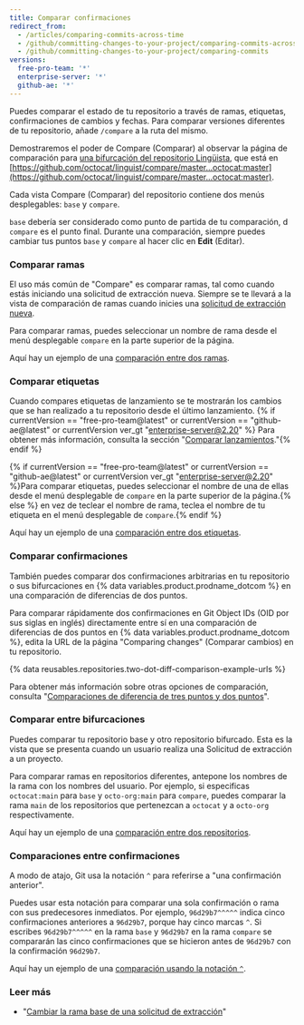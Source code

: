 ```yaml
---
title: Comparar confirmaciones
redirect_from:
  - /articles/comparing-commits-across-time
  - /github/committing-changes-to-your-project/comparing-commits-across-time
  - /github/committing-changes-to-your-project/comparing-commits
versions:
  free-pro-team: '*'
  enterprise-server: '*'
  github-ae: '*'
---
```


Puedes comparar el estado de tu repositorio a través de ramas, etiquetas, confirmaciones de cambios y fechas. Para comparar versiones diferentes de tu repositorio, añade `/compare` a la ruta del mismo.

Demostraremos el poder de Compare (Comparar) al observar la página de comparación para [una bifurcación del repositorio Lingüista](https://github.com/octocat/linguist), que está en [https://github.com/octocat/linguist/compare/master...octocat:master](https://github.com/octocat/linguist/compare/master...octocat:master).

Cada vista Compare (Comparar) del repositorio contiene dos menús desplegables: `base` y `compare`.

`base` debería ser considerado como punto de partida de tu comparación, d `compare` es el punto final. Durante una comparación, siempre puedes cambiar tus puntos `base` y `compare` al hacer clic en **Edit** (Editar).

### Comparar ramas

El uso más común de "Compare" es comparar ramas, tal como cuando estás iniciando una solicitud de extracción nueva. Siempre se te llevará a la vista de comparación de ramas cuando inicies una [solicitud de extracción nueva](/articles/creating-a-pull-request).

Para comparar ramas, puedes seleccionar un nombre de rama desde el menú desplegable `compare` en la parte superior de la página.

Aquí hay un ejemplo de una [comparación entre dos ramas](https://github.com/octocat/linguist/compare/master...octocat:an-example-comparison-for-docs).

### Comparar etiquetas

Cuando compares etiquetas de lanzamiento se te mostrarán los cambios que se han realizado a tu repositorio desde el último lanzamiento. {% if currentVersion == "free-pro-team@latest" or currentVersion == "github-ae@latest" or currentVersion ver_gt "enterprise-server@2.20" %} Para obtener más información, consulta la sección "[Comparar lanzamientos](/github/administering-a-repository/comparing-releases)."{% endif %}

{% if currentVersion == "free-pro-team@latest" or currentVersion == "github-ae@latest" or currentVersion ver_gt "enterprise-server@2.20" %}Para comparar etiquetas, puedes seleccionar el nombre de una de ellas desde el menú desplegable de `compare` en la parte superior de la página.{% else %} en vez de teclear el nombre de rama, teclea el nombre de tu etiqueta en el menú desplegable de `compare`.{% endif %}

Aquí hay un ejemplo de una [comparación entre dos etiquetas](https://github.com/octocat/linguist/compare/v2.2.0...octocat:v2.3.3).

### Comparar confirmaciones

También puedes comparar dos confirmaciones arbitrarias en tu repositorio o sus bifurcaciones en {% data variables.product.prodname_dotcom %} en una comparación de diferencias de dos puntos.

Para comparar rápidamente dos confirmaciones en Git Object IDs (OID por sus siglas en inglés) directamente entre sí en una comparación de diferencias de dos puntos en {% data variables.product.prodname_dotcom %}, edita la URL de la página "Comparing changes" (Comparar cambios) en tu repositorio.

{% data reusables.repositories.two-dot-diff-comparison-example-urls %}

Para obtener más información sobre otras opciones de comparación, consulta "[Comparaciones de diferencia de tres puntos y dos puntos](/articles/about-comparing-branches-in-pull-requests#three-dot-and-two-dot-git-diff-comparisons)".

### Comparar entre bifurcaciones

Puedes comparar tu repositorio base y otro repositorio bifurcado. Esta es la vista que se presenta cuando un usuario realiza una Solicitud de extracción a un proyecto.

Para comparar ramas en repositorios diferentes, antepone los nombres de la rama con los nombres del usuario. Por ejemplo, si especificas `octocat:main` para `base` y `octo-org:main` para `compare`, puedes comparar la rama `main` de los repositorios que pertenezcan a `octocat` y a `octo-org` respectivamente.

Aquí hay un ejemplo de una [comparación entre dos repositorios](https://github.com/octocat/linguist/compare/master...octo-org:master).

### Comparaciones entre confirmaciones

A modo de atajo, Git usa la notación `^` para referirse a "una confirmación anterior".

Puedes usar esta notación para comparar una sola confirmación o rama con sus predecesores inmediatos. Por ejemplo, `96d29b7^^^^^` indica cinco confirmaciones anteriores a `96d29b7`, porque hay cinco marcas `^`. Si escribes `96d29b7^^^^^` en la rama `base` y `96d29b7` en la rama `compare` se compararán las cinco confirmaciones que se hicieron antes de `96d29b7` con la confirmación `96d29b7`.

Aquí hay un ejemplo de una [comparación usando la notación `^`](https://github.com/octocat/linguist/compare/octocat:96d29b7%5E%5E%5E%5E%5E...octocat:96d29b7).

### Leer más

- "[Cambiar la rama base de una solicitud de extracción](/articles/changing-the-base-branch-of-a-pull-request)"
